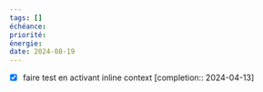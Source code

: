 ```yaml
---
tags: []
échéance: 
priorité: 
énergie: 
date: 2024-08-19
---
```

- [X] faire test en activant inline context  [completion:: 2024-04-13]